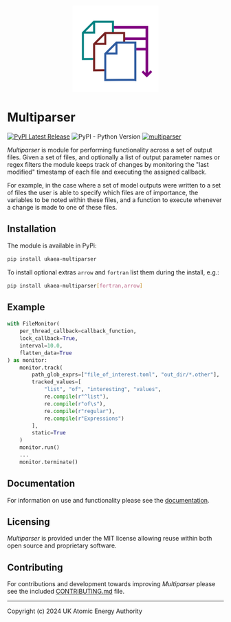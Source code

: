 <center>
<img src="https://github.com/ukaea/Multiparser/blob/main/docs/media/logo.png", width="200">
</center>

# Multiparser
[![PyPI Latest Release](https://img.shields.io/pypi/v/ukaea-multiparser.svg)](https://pypi.org/project/ukaea-multiparser/)
![PyPI - Python Version](https://img.shields.io/pypi/pyversions/ukaea-multiparser)
 [![multiparser](https://github.com/ukaea/multiparser/actions/workflows/test_run_multiparser.yaml/badge.svg?branch=main)](https://github.com/ukaea/multiparser/actions/workflows/test_run_multiparser.yaml)

_Multiparser_ is module for performing functionality across a set of output files. Given a set of files, and optionally a list of output parameter names or regex filters the module keeps track of changes by monitoring the "last modified" timestamp of each file and executing the assigned callback.

For example, in the case where a set of model outputs were written to a set of files the user is able to specify which files are of importance, the variables to be noted within these files, and a function to execute whenever a change is made to one of these files.

## Installation

The module is available in PyPi:

```sh
pip install ukaea-multiparser
```

To install optional extras `arrow` and `fortran` list them during the install, e.g.:

```sh
pip install ukaea-multiparser[fortran,arrow]
```

## Example

```python
with FileMonitor(
    per_thread_callback=callback_function,
    lock_callback=True,
    interval=10.0,
    flatten_data=True
) as monitor:
    monitor.track(
        path_glob_exprs=["file_of_interest.toml", "out_dir/*.other"],
        tracked_values=[
            "list", "of", "interesting", "values",
            re.compile(r"^list"),
            re.compile(r"of\s"),
            re.compile(r"regular"),
            re.compile(r"Expressions")
        ],
        static=True
    )
    monitor.run()
    ...
    monitor.terminate()
```

## Documentation

For information on use and functionality please see the [documentation](https://ukaea.github.io/Multiparser/).

## Licensing

_Multiparser_ is provided under the MIT license allowing reuse within both open source and proprietary software.

## Contributing

For contributions and development towards improving _Multiparser_ please see the included [CONTRIBUTING.md](https://github.com/ukaea/Multiparser/blob/main/CONTRIBUTING.md) file.

---

Copyright (c) 2024 UK Atomic Energy Authority
